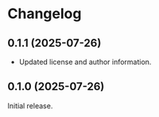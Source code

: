 # Changelog

## 0.1.1 (2025-07-26)

- Updated license and author information.

## 0.1.0 (2025-07-26)

Initial release.
